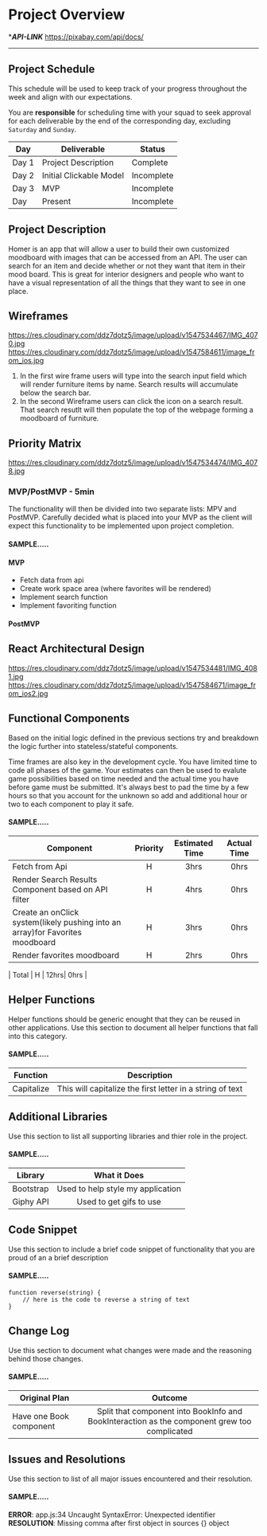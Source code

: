 # Project Overview

****************API-LINK*************** 
https://pixabay.com/api/docs/
***************************************

## Project Schedule

This schedule will be used to keep track of your progress throughout the week and align with our expectations.  

You are **responsible** for scheduling time with your squad to seek approval for each deliverable by the end of the corresponding day, excluding `Saturday` and `Sunday`.

|  Day | Deliverable | Status
|---|---| ---|
|Day 1| Project Description | Complete
|Day 2| Initial Clickable Model  | Incomplete
|Day 3| MVP | Incomplete
|Day | Present | Incomplete


## Project Description

Homer is an app that will allow a user to build their own customized moodboard with images that can be accessed from an API.
The user can search for an item and decide whether or not they want that item in their mood board. This is great for interior designers and people who want to have a visual representation of all the things that they want to see in one place.

## Wireframes

https://res.cloudinary.com/ddz7dotz5/image/upload/v1547534467/IMG_4070.jpg
https://res.cloudinary.com/ddz7dotz5/image/upload/v1547584611/image_from_ios.jpg

1) In the first wire frame users will type into the search input field which will render furniture items by name.
	Search results will accumulate below the search bar.
2) In the second Wireframe users can click the icon on a search result. That search resutlt will then populate the top of the 	     webpage forming a moodboard of furniture.

## Priority Matrix

https://res.cloudinary.com/ddz7dotz5/image/upload/v1547534474/IMG_4078.jpg

### MVP/PostMVP - 5min

The functionality will then be divided into two separate lists: MPV and PostMVP.  Carefully decided what is placed into your MVP as the client will expect this functionality to be implemented upon project completion.  

#### SAMPLE.....
#### MVP 

- Fetch data from api 
- Create work space area (where favorites will be rendered) 
- Implement search function
- Implement favoriting function

#### PostMVP 


## React Architectural Design

https://res.cloudinary.com/ddz7dotz5/image/upload/v1547534481/IMG_4081.jpg
https://res.cloudinary.com/ddz7dotz5/image/upload/v1547584671/image_from_ios2.jpg

## Functional Components

Based on the initial logic defined in the previous sections try and breakdown the logic further into stateless/stateful components. 

Time frames are also key in the development cycle. You have limited time to code all phases of the game. Your estimates can then be used to evalute game possibilities based on time needed and the actual time you have before game must be submitted. It's always best to pad the time by a few hours so that you account for the unknown so add and additional hour or two to each component to play it safe.

#### SAMPLE.....
| Component | Priority | Estimated Time | Actual Time |
| --- | :---: |  :---: | :---: |
| Fetch from Api | H | 3hrs| 0hrs |
| Render Search Results Component based on API filter | H | 4hrs| 0hrs |
| Create an onClick system(likely pushing into an array)for Favorites moodboard | H | 3hrs| 0hrs |
| Render favorites moodboard | H | 2hrs| 0hrs |


| Total | H | 12hrs| 0hrs | 

## Helper Functions
Helper functions should be generic enought that they can be reused in other applications. Use this section to document all helper functions that fall into this category.

#### SAMPLE.....
| Function | Description | 
| --- | :---: |  
| Capitalize | This will capitalize the first letter in a string of text | 

## Additional Libraries
 Use this section to list all supporting libraries and thier role in the project. 
 
 #### SAMPLE.....
| Library | What it Does | 
| --- | :---: |  
| Bootstrap | Used to help style my application | 
| Giphy API | Used to get gifs to use | 


## Code Snippet

Use this section to include a brief code snippet of functionality that you are proud of an a brief description  

#### SAMPLE.....
```
function reverse(string) {
	// here is the code to reverse a string of text
}
```

## Change Log
 Use this section to document what changes were made and the reasoning behind those changes.  

#### SAMPLE.....
| Original Plan | Outcome | 
| --- | :---: |  
| Have one Book component | Split that component into BookInfo and BookInteraction as the component grew too complicated | 

## Issues and Resolutions
 Use this section to list of all major issues encountered and their resolution.

#### SAMPLE.....
**ERROR**: app.js:34 Uncaught SyntaxError: Unexpected identifier                                
**RESOLUTION**: Missing comma after first object in sources {} object
